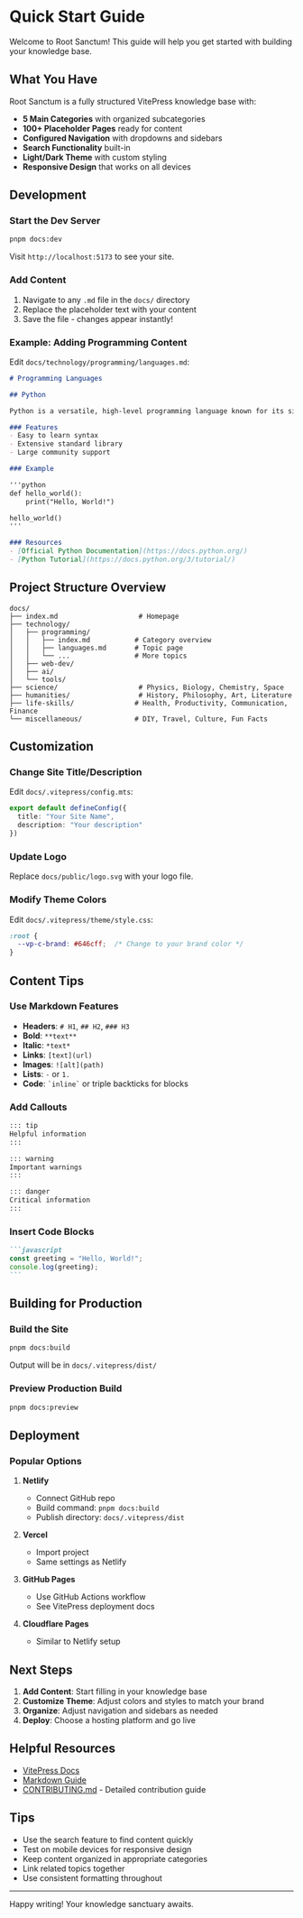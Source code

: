 # Quick Start Guide

Welcome to Root Sanctum! This guide will help you get started with building your knowledge base.

## What You Have

Root Sanctum is a fully structured VitePress knowledge base with:

- **5 Main Categories** with organized subcategories
- **100+ Placeholder Pages** ready for content
- **Configured Navigation** with dropdowns and sidebars
- **Search Functionality** built-in
- **Light/Dark Theme** with custom styling
- **Responsive Design** that works on all devices

## Development

### Start the Dev Server

```bash
pnpm docs:dev
```

Visit `http://localhost:5173` to see your site.

### Add Content

1. Navigate to any `.md` file in the `docs/` directory
2. Replace the placeholder text with your content
3. Save the file - changes appear instantly!

### Example: Adding Programming Content

Edit `docs/technology/programming/languages.md`:

```markdown
# Programming Languages

## Python

Python is a versatile, high-level programming language known for its simplicity and readability.

### Features
- Easy to learn syntax
- Extensive standard library
- Large community support

### Example

'''python
def hello_world():
    print("Hello, World!")

hello_world()
'''

### Resources
- [Official Python Documentation](https://docs.python.org/)
- [Python Tutorial](https://docs.python.org/3/tutorial/)
```

## Project Structure Overview

```
docs/
├── index.md                    # Homepage
├── technology/
│   ├── programming/
│   │   ├── index.md           # Category overview
│   │   ├── languages.md       # Topic page
│   │   └── ...                # More topics
│   ├── web-dev/
│   ├── ai/
│   └── tools/
├── science/                    # Physics, Biology, Chemistry, Space
├── humanities/                 # History, Philosophy, Art, Literature
├── life-skills/               # Health, Productivity, Communication, Finance
└── miscellaneous/             # DIY, Travel, Culture, Fun Facts
```

## Customization

### Change Site Title/Description

Edit `docs/.vitepress/config.mts`:

```typescript
export default defineConfig({
  title: "Your Site Name",
  description: "Your description"
})
```

### Update Logo

Replace `docs/public/logo.svg` with your logo file.

### Modify Theme Colors

Edit `docs/.vitepress/theme/style.css`:

```css
:root {
  --vp-c-brand: #646cff;  /* Change to your brand color */
}
```

## Content Tips

### Use Markdown Features

- **Headers**: `# H1`, `## H2`, `### H3`
- **Bold**: `**text**`
- **Italic**: `*text*`
- **Links**: `[text](url)`
- **Images**: `![alt](path)`
- **Lists**: `-` or `1.`
- **Code**: `` `inline` `` or triple backticks for blocks

### Add Callouts

```markdown
::: tip
Helpful information
:::

::: warning
Important warnings
:::

::: danger
Critical information
:::
```

### Insert Code Blocks

````markdown
```javascript
const greeting = "Hello, World!";
console.log(greeting);
```
````

## Building for Production

### Build the Site

```bash
pnpm docs:build
```

Output will be in `docs/.vitepress/dist/`

### Preview Production Build

```bash
pnpm docs:preview
```

## Deployment

### Popular Options

1. **Netlify**
   - Connect GitHub repo
   - Build command: `pnpm docs:build`
   - Publish directory: `docs/.vitepress/dist`

2. **Vercel**
   - Import project
   - Same settings as Netlify

3. **GitHub Pages**
   - Use GitHub Actions workflow
   - See VitePress deployment docs

4. **Cloudflare Pages**
   - Similar to Netlify setup

## Next Steps

1. **Add Content**: Start filling in your knowledge base
2. **Customize Theme**: Adjust colors and styles to match your brand
3. **Organize**: Adjust navigation and sidebars as needed
4. **Deploy**: Choose a hosting platform and go live

## Helpful Resources

- [VitePress Docs](https://vitepress.dev/)
- [Markdown Guide](https://www.markdownguide.org/)
- [CONTRIBUTING.md](https://github.com/LandWarderer2772/root-sanctum/blob/main/CONTRIBUTING.md) - Detailed contribution guide

## Tips

- Use the search feature to find content quickly
- Test on mobile devices for responsive design
- Keep content organized in appropriate categories
- Link related topics together
- Use consistent formatting throughout

---

Happy writing! Your knowledge sanctuary awaits.
